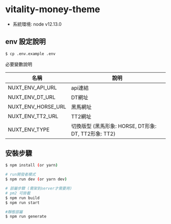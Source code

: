 # vitality-money-theme

- 系統環境: node v12.13.0

## env 設定說明

``` bash
$ cp .env.example .env
```

必要變數說明

| 名稱 | 說明 |
| ------ | ------ |
| NUXT_ENV_API_URL | api連結 |
| NUXT_ENV_DT_URL | DT網址 |
| NUXT_ENV_HORSE_URL | 黑馬網址 |
| NUXT_ENV_TT2_URL | TT2網址 |
| NUXT_ENV_TYPE | 切換版型 (黑馬形象: HORSE, DT形象: DT, TT2形象: TT2) |


## 安裝步驟

``` bash
$ npm install (or yarn)

# run開發者模式
$ npm run dev (or yarn dev)

# 部屬步驟 (需架到server才需要用)
# pm2 可掛載
$ npm run build
$ npm run start

#靜態部屬
$ npm run generate
```
